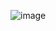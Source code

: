 ![image](https://user-images.githubusercontent.com/81679033/163704102-c6ec0169-b72f-4e70-b361-7892f894dabf.png)
